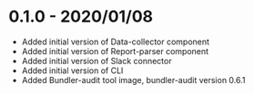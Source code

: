 # 0.1.0 - 2020/01/08

* Added initial version of Data-collector component
* Added initial version of Report-parser component
* Added initial version of Slack connector
* Added initial version of CLI
* Added Bundler-audit tool image, bundler-audit version 0.6.1
